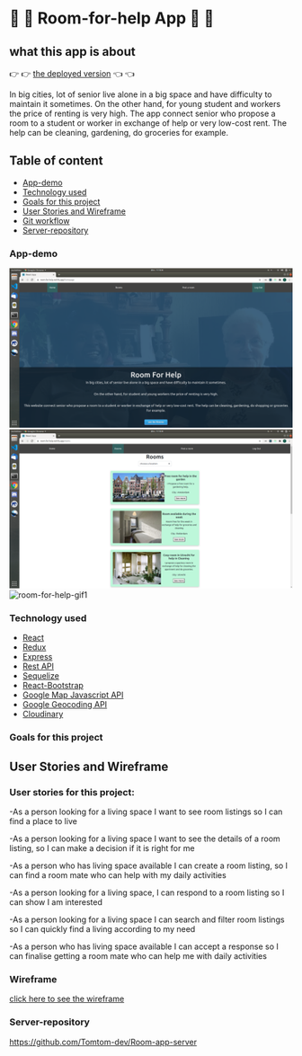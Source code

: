 
# :older_woman: :older_man: Room-for-help App :woman: :man:


## what this app is about

:point_right: :point_right:  [the deployed version](https://room-for-help.netlify.app) :point_left: :point_left:

In big cities, lot of senior live alone in a big space and have difficulty to maintain it sometimes. On the other hand, for young student and workers the price of renting is very high. The app connect senior who propose a room to a student or worker in exchange of help or very low-cost rent. The help can be cleaning, gardening, do groceries for example. 


## Table of content

- [App-demo](#App-demo)
- [Technology used](#technology-used)
- [Goals for this project](#goals-for-this-project)
- [User Stories and Wireframe](#user-stories-and-wireframe)
- [Git workflow](#git-workflow)
- [Server-repository](#server-repo)

### App-demo

![room-for-help_Screenshot1](https://github.com/Tomtom-dev/Room-app-client/blob/development/roomForHelp%20Pictures/screenshot-1.png)
![room-for-help_Screenshot2](https://github.com/Tomtom-dev/Room-app-client/blob/development/roomForHelp%20Pictures/Screenshot-2.png)
![room-for-help-gif1](https://github.com/Tomtom-dev/Room-app-client/blob/development/roomForHelp%20Pictures/sample2.gif)


### Technology used

- [React](https://github.com/Tomtom-dev/Room-app-client/blob/development/src/App.js)
- [Redux](https://github.com/Tomtom-dev/Room-app-client/blob/development/src/store/roomPage/action.js)
- [Express](https://github.com/Tomtom-dev/Room-app-server/blob/development/index.js)
- [Rest API](https://github.com/Tomtom-dev/Room-app-server/tree/development/routers)
- [Sequelize](https://github.com/Tomtom-dev/Room-app-server/blob/development/models/room.js)
- [React-Bootstrap](https://github.com/Tomtom-dev/Room-app-client/blob/development/src/pages/Login/index.js)
- [Google Map Javascript API](https://github.com/Tomtom-dev/Room-app-client/blob/development/src/component/RoomPageCardDetail.js)
- [Google Geocoding API](https://github.com/Tomtom-dev/Room-app-client/blob/development/src/component/RoomPageCardDetail.js)
- [Cloudinary](https://github.com/Tomtom-dev/Room-app-client/blob/development/src/pages/PostAnnounce/index.js)

### Goals for this project

## User Stories and Wireframe

### User stories for this project:

-As a person looking for a living space I want to see room listings so I can find a place to live

-As a person looking for a living space I want to see the details of a room listing, so I can make a decision if it is right for me

-As a person who has living space available I can create a room listing, so I can find a room mate who can help with my daily activities

-As a person looking for a living space, I can respond to a room listing so I can show I am interested

-As a person looking for a living space I can search and filter room listings so I can quickly find a living according to my need

-As a person who has living space available I can accept a response so I can finalise getting a room mate who can help me with daily activities

### Wireframe

[click here to see the wireframe](https://wireframepro.mockflow.com/editor.jsp?editor=on&bgcolor=white&perm=Create&ptitle=Portfolio%20App&category=featured&projectid=Md8fc63123fc0da370280f99fa027f4071592222135679&publicid=f83ea140cf554feea52654b01de1e31e#/page/D20050a444d377808df33f7f5fc26331c)

### Server-repository

https://github.com/Tomtom-dev/Room-app-server



